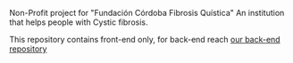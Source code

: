 Non-Profit project for "Fundación Córdoba Fibrosis Quística"
An institution that helps people with Cystic fibrosis.

This repository contains front-end only, for back-end reach [our back-end repository](https://github.com/IsmaelReta/fatproject)